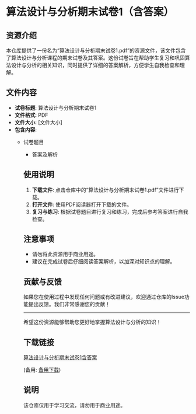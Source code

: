 # 算法设计与分析期末试卷1（含答案）

## 资源介绍

本仓库提供了一份名为“算法设计与分析期末试卷1.pdf”的资源文件，该文件包含了算法设计与分析课程的期末试卷及其答案。这份试卷旨在帮助学生复习和巩固算法设计与分析的相关知识，同时提供了详细的答案解析，方便学生自我检查和理解。

## 文件内容

- **试卷标题**: 算法设计与分析期末试卷1
- **文件格式**: PDF
- **文件大小**: [文件大小]
- **包含内容**:
  - 试卷题目
    - 答案及解析

    ## 使用说明

    1. **下载文件**: 点击仓库中的“算法设计与分析期末试卷1.pdf”文件进行下载。
    2. **打开文件**: 使用PDF阅读器打开下载的文件。
    3. **复习与练习**: 根据试卷题目进行复习和练习，完成后参考答案进行自我检查。

    ## 注意事项

    - 请勿将此资源用于商业用途。
    - 建议在完成试卷后仔细阅读答案解析，以加深对知识点的理解。

    ## 贡献与反馈

    如果您在使用过程中发现任何问题或有改进建议，欢迎通过仓库的Issue功能提出反馈。我们非常感谢您的贡献！

    ---

    希望这份资源能够帮助您更好地掌握算法设计与分析的知识！

    ## 下载链接
    [算法设计与分析期末试卷1含答案](https://pan.quark.cn/s/fcc2137d2ebb) 

    (备用: [备用下载](https://pan.baidu.com/s/1ihmuxvqewbvLOK0q3YXLbA?pwd=1234))

    ## 说明

    该仓库仅用于学习交流，请勿用于商业用途。
